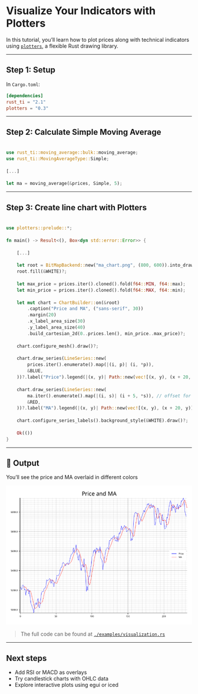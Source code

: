 # Visualize Your Indicators with Plotters

In this tutorial, you’ll learn how to plot prices along with technical indicators using [`plotters`](https://crates.io/crates/plotters), a flexible Rust drawing library.

---

## Step 1: Setup

In `Cargo.toml`:

```toml
[dependencies]
rust_ti = "2.1"
plotters = "0.3"
```

---

## Step 2: Calculate Simple Moving Average

```rust

use rust_ti::moving_average::bulk::moving_average;
use rust_ti::MovingAverageType::Simple;

[...]

let ma = moving_average(&prices, Simple, 5);

```

---

## Step 3: Create line chart with Plotters

```rust

use plotters::prelude::*;

fn main() -> Result<(), Box<dyn std::error::Error>> {

    [...]

    let root = BitMapBackend::new("ma_chart.png", (800, 600)).into_drawing_area();
    root.fill(&WHITE)?;

    let max_price = prices.iter().cloned().fold(f64::MIN, f64::max);
    let min_price = prices.iter().cloned().fold(f64::MAX, f64::min);

    let mut chart = ChartBuilder::on(&root)
        .caption("Price and MA", ("sans-serif", 30))
        .margin(20)
        .x_label_area_size(30)
        .y_label_area_size(40)
        .build_cartesian_2d(0..prices.len(), min_price..max_price)?;

    chart.configure_mesh().draw()?;

    chart.draw_series(LineSeries::new(
        prices.iter().enumerate().map(|(i, p)| (i, *p)),
        &BLUE,
    ))?.label("Price").legend(|(x, y)| Path::new(vec![(x, y), (x + 20, y)], &BLUE));

    chart.draw_series(LineSeries::new(
        ma.iter().enumerate().map(|(i, s)| (i + 5, *s)), // offset for MA
        &RED,
    ))?.label("MA").legend(|(x, y)| Path::new(vec![(x, y), (x + 20, y)], &RED));

    chart.configure_series_labels().background_style(&WHITE).draw()?;

    Ok(())
}

```

---

## 🧪 Output

You’ll see the price and MA overlaid in different colors

![MA Chart Example](./examples/ma_chart.png)

> The full code can be found at [`./examples/visualization.rs`](./examples/visualization.rs)

---

## Next steps

- Add RSI or MACD as overlays
- Try candlestick charts with OHLC data
- Explore interactive plots using egui or iced
